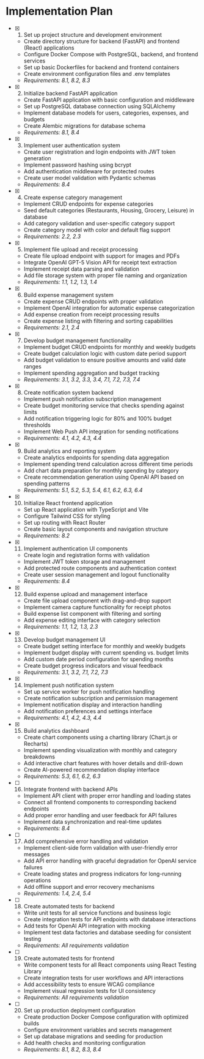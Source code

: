 # Implementation Plan

- [x] 1. Set up project structure and development environment
  - Create directory structure for backend (FastAPI) and frontend (React) applications
  - Configure Docker Compose with PostgreSQL, backend, and frontend services
  - Set up basic Dockerfiles for backend and frontend containers
  - Create environment configuration files and .env templates
  - _Requirements: 8.1, 8.2, 8.3_

- [x] 2. Initialize backend FastAPI application






  - Create FastAPI application with basic configuration and middleware
  - Set up PostgreSQL database connection using SQLAlchemy
  - Implement database models for users, categories, expenses, and budgets
  - Create Alembic migrations for database schema
  - _Requirements: 8.1, 8.4_

- [x] 3. Implement user authentication system
  - Create user registration and login endpoints with JWT token generation
  - Implement password hashing using bcrypt
  - Add authentication middleware for protected routes
  - Create user model validation with Pydantic schemas
  - _Requirements: 8.4_

- [x] 4. Create expense category management






  - Implement CRUD endpoints for expense categories
  - Seed default categories (Restaurants, Housing, Grocery, Leisure) in database
  - Add category validation and user-specific category support
  - Create category model with color and default flag support
  - _Requirements: 2.2, 2.3_

- [x] 5. Implement file upload and receipt processing





  - Create file upload endpoint with support for images and PDFs
  - Integrate OpenAI GPT-5 Vision API for receipt text extraction
  - Implement receipt data parsing and validation
  - Add file storage system with proper file naming and organization
  - _Requirements: 1.1, 1.2, 1.3, 1.4_

- [x] 6. Build expense management system






  - Create expense CRUD endpoints with proper validation
  - Implement OpenAI integration for automatic expense categorization
  - Add expense creation from receipt processing results
  - Create expense listing with filtering and sorting capabilities
  - _Requirements: 2.1, 2.4_

- [x] 7. Develop budget management functionality





  - Implement budget CRUD endpoints for monthly and weekly budgets
  - Create budget calculation logic with custom date period support
  - Add budget validation to ensure positive amounts and valid date ranges
  - Implement spending aggregation and budget tracking
  - _Requirements: 3.1, 3.2, 3.3, 3.4, 7.1, 7.2, 7.3, 7.4_

- [x] 8. Create notification system backend





  - Implement push notification subscription management
  - Create budget monitoring service that checks spending against limits
  - Add notification triggering logic for 80% and 100% budget thresholds
  - Implement Web Push API integration for sending notifications
  - _Requirements: 4.1, 4.2, 4.3, 4.4_

- [x] 9. Build analytics and reporting system








  - Create analytics endpoints for spending data aggregation
  - Implement spending trend calculation across different time periods
  - Add chart data preparation for monthly spending by category
  - Create recommendation generation using OpenAI API based on spending patterns
  - _Requirements: 5.1, 5.2, 5.3, 5.4, 6.1, 6.2, 6.3, 6.4_

- [x] 10. Initialize React frontend application





  - Set up React application with TypeScript and Vite
  - Configure Tailwind CSS for styling
  - Set up routing with React Router
  - Create basic layout components and navigation structure
  - _Requirements: 8.2_

- [x] 11. Implement authentication UI components







  - Create login and registration forms with validation
  - Implement JWT token storage and management
  - Add protected route components and authentication context
  - Create user session management and logout functionality
  - _Requirements: 8.4_

- [x] 12. Build expense upload and management interface








  - Create file upload component with drag-and-drop support
  - Implement camera capture functionality for receipt photos
  - Build expense list component with filtering and sorting
  - Add expense editing interface with category selection
  - _Requirements: 1.1, 1.2, 1.3, 2.3_

- [x] 13. Develop budget management UI





  - Create budget setting interface for monthly and weekly budgets
  - Implement budget display with current spending vs. budget limits
  - Add custom date period configuration for spending months
  - Create budget progress indicators and visual feedback
  - _Requirements: 3.1, 3.2, 7.1, 7.2, 7.3_

- [x] 14. Implement push notification system





  - Set up service worker for push notification handling
  - Create notification subscription and permission management
  - Implement notification display and interaction handling
  - Add notification preferences and settings interface
  - _Requirements: 4.1, 4.2, 4.3, 4.4_

- [x] 15. Build analytics dashboard


  - Create chart components using a charting library (Chart.js or Recharts)
  - Implement spending visualization with monthly and category breakdowns
  - Add interactive chart features with hover details and drill-down
  - Create AI-powered recommendation display interface
  - _Requirements: 5.3, 6.1, 6.2, 6.3_

- [ ] 16. Integrate frontend with backend APIs
  - Implement API client with proper error handling and loading states
  - Connect all frontend components to corresponding backend endpoints
  - Add proper error handling and user feedback for API failures
  - Implement data synchronization and real-time updates
  - _Requirements: 8.4_

- [ ] 17. Add comprehensive error handling and validation
  - Implement client-side form validation with user-friendly error messages
  - Add API error handling with graceful degradation for OpenAI service failures
  - Create loading states and progress indicators for long-running operations
  - Add offline support and error recovery mechanisms
  - _Requirements: 1.4, 2.4, 5.4_

- [ ] 18. Create automated tests for backend
  - Write unit tests for all service functions and business logic
  - Create integration tests for API endpoints with database interactions
  - Add tests for OpenAI API integration with mocking
  - Implement test data factories and database seeding for consistent testing
  - _Requirements: All requirements validation_

- [ ] 19. Create automated tests for frontend
  - Write component tests for all React components using React Testing Library
  - Create integration tests for user workflows and API interactions
  - Add accessibility tests to ensure WCAG compliance
  - Implement visual regression tests for UI consistency
  - _Requirements: All requirements validation_

- [ ] 20. Set up production deployment configuration
  - Create production Docker Compose configuration with optimized builds
  - Configure environment variables and secrets management
  - Set up database migrations and seeding for production
  - Add health checks and monitoring configuration
  - _Requirements: 8.1, 8.2, 8.3, 8.4_